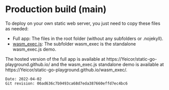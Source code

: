 # Production build (main)

To deploy on your own static web server, you just need to copy these files as needed:

- Full app: The files in the root folder (without any subfolders or .nojekyll).
- [wasm_exec.js](wasm_exec/wasm_exec.js): The subfolder wasm_exec is the standalone wasm_exec.js demo.

The hosted version of the full app is available at https://Yeicor/static-go-playground.github.io/ and the 
wasm_exec.js standalone demo is available at https://Yeicor/static-go-playground.github.io/wasm_exec/.

```
Date: 2022-04-02
Git revision: 06ad636c7b9493ca68d7eda387660effd7ec4bc6
```
